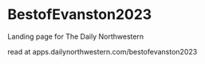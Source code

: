# BestofEvanston2023
Landing page for The Daily Northwestern

read at apps.dailynorthwestern.com/bestofevanston2023
